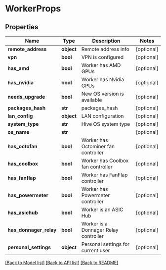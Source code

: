 # WorkerProps

## Properties
Name | Type | Description | Notes
------------ | ------------- | ------------- | -------------
**remote_address** | **object** | Remote address info | [optional] 
**vpn** | **bool** | VPN is configured | [optional] 
**has_amd** | **bool** | Worker has AMD GPUs | [optional] 
**has_nvidia** | **bool** | Worker has Nvidia GPUs | [optional] 
**needs_upgrade** | **bool** | New OS version is available | [optional] 
**packages_hash** | **str** | packages_hash | [optional] 
**lan_config** | **object** | LAN configuration | [optional] 
**system_type** | **str** | Hive OS system type | [optional] 
**os_name** | **str** |  | [optional] 
**has_octofan** | **bool** | Worker has Octominer fan controller | [optional] 
**has_coolbox** | **bool** | Worker has Coolbox fan controller | [optional] 
**has_fanflap** | **bool** | Worker has FanFlap controller | [optional] 
**has_powermeter** | **bool** | Worker has Powermeter controller | [optional] 
**has_asichub** | **bool** | Worker is an ASIC Hub | [optional] 
**has_donnager_relay** | **bool** | Worker is a Donnager Relay controller | [optional] 
**personal_settings** | **object** | Personal settings for current user | [optional] 

[[Back to Model list]](../README.md#documentation-for-models) [[Back to API list]](../README.md#documentation-for-api-endpoints) [[Back to README]](../README.md)


